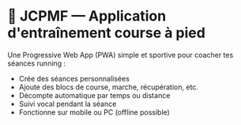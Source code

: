 # 🏃 JCPMF — Application d'entraînement course à pied

Une Progressive Web App (PWA) simple et sportive pour coacher tes séances running :
- Crée des séances personnalisées
- Ajoute des blocs de course, marche, récupération, etc.
- Décompte automatique par temps ou distance
- Suivi vocal pendant la séance
- Fonctionne sur mobile ou PC (offline possible)